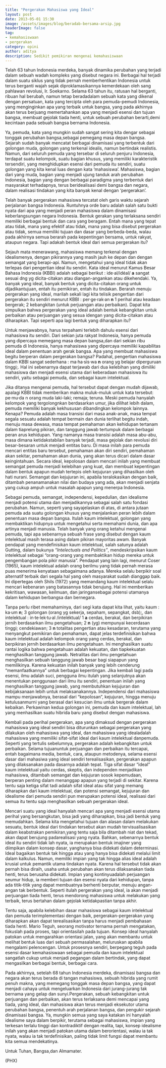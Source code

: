 ```yaml
---
title: "Pergerakan Mahasiswa yang Ideal"
layout: post
date: 2013-05-01 15:30
image: /assets/images/blog/beradab-bersama-arsip.jpg
headerImage: false
tag:
- kemahasiswaan
- pergerakan
category: opini
author: aditya
description: Sedikit pemikiran mengenai kemahasiswaan
---
```


Telah 63 tahun Indonesia merdeka, banyak dinamika perubahan yang terjadi dalam sebuah wadah kompleks yang disebut negara ini. Berbagai hal terjadi dalam suatu siklus yang tidak pernah memberhentikan Indonesia untuk terus berganti wajah sejak diproklamasikannya kemerdekaan oleh sang pahlawan revolusi, Ir. Soekarno. Selama 63 tahun itu, ratusan hal berganti, ribuan hal berubah, namun tetap beradadalam sebuah kata yang dikenal dengan persatuan, kata yang tercipta oleh para pemuda-pemudi Indonesia, yang menginginkan apa yang terbaik untuk bangsa, yang pada akhirnya akan terus berjuang memertahankan apa yang menjadi esensi dan tujuan bangsa, membuat gejolak tiada henti, untuk sebuah perubahan berarti,demi kecintaan pada sebuah bangsa bernama Indonesia.

Ya, pemuda, kata yang mungkin sudah sangat sering kita dengar sebagai tonggak perubahan bangsa,sebagai pemegang  masa depan bangsa. Sejarah sudah banyak mencatat berbagai dinamisasi yang terbentuk dari golongan muda, golongan yang terkenal idealis, namun bertindak realistis. Namun, dari seluruh pemuda yang tersebar di seluruh penjuru Indonesia, terdapat suatu kelompok, suatu bagian khusus, yang memiliki karakteristik tersendiri, yang menghidupkan esensi dari pemuda itu sendiri, suatu golongan yang kita kenal luas dengan kata ‘mahasiswa’. Mahasiswa, bagian dari yang muda, bagian yang menjadi ujung tanduk arah perubahan Indonesia, bagian yang dengan berbagai paradigma yang terbentuk dari masyarakat terhadapnya, terus beridealisasi demi bangsa dan negara, dalam realisasi tindakan yang kita banyak kenal dengan ‘pergerakan’.

Telah banyak pergerakan mahasiswa tercatat oleh garis waktu sejarah perjalanan bangsa Indonesia. Runtuhnya orde baru adalah salah satu bukti nyata dari apa yang menjadi peran mahasiswa dalam dinamisasi keberlangsungan negara Indonesia. Bentuk gerakan yang terlaksana sendiri memiliki berbagai bentuk dan cara yang beragam. Entah mana yang tepat atau tidak, mana yang efektif atau tidak, mana yang bisa disebut pergerakan atau tidak, semua memiliki tujuan dan dasar yang berbeda-beda, walau pada akhirnya semua berarah pada kepentingan bersama, untuk rakyat, ataupun negara. Tapi adakah bentuk ideal dari semua pergerakan itu?

Sejauh mata menerawang, mahasiswa memang terkenal dengan idealismenya, dengan pikirannya yang masih jauh ke depan dan dengan semangat yang berapi-api. Namun, mengetahui yang ideal tidak akan terlepas dari pengertian ideal itu sendiri. Kata ideal menurut Kamus Besar Bahasa Indonesia (KBBI) adalah sebagai berikut : ide·al/idéal/ __a__ sangat sesuai dng yg dicita-citakan atau diangan-angankan atau dikehendaki. Ya, banyak yang ideal, banyak bentuk yang dicita-citakan orang untuk dijadikantujuan, entah itu pemikiran, entah itu tindakan. Berarah menuju pergerakan yang ideal, marilah sekali lagi kita telisik pengertian dari pergerakan itu sendiri menurut KBBI : per·ge·rak·an __n__ 1 perihal atau keadaan bergerak; 2 kebangkitan (untuk perjuangan atau perbaikan). Dapat kita simpulkan bahwa pergerakan yang ideal adalah bentuk kebangkitan untuk perbaikan atau perjuangan yang sesua idengan yang dicita-citakan atau diharapkan. Tapi seperti apa lagi bentuk yang diharapkan itu?

Untuk menjawabnya, harus terpahami terlebih dahulu esensi dari mahasiswa itu sendiri. Dari sekian juta rakyat Indonesia, hanya pemuda yang dipercaya memegang masa depan bangsa,dan dari sekian ribu pemuda di Indonesia, hanya mahasiswa yang dipercaya memiliki kapabilitas ideal dalam penentuan arah gerak bangsa. Apa yang membuat mahasiswa begitu berperan dalam pergerakan bangsa? Padahal, pengertian mahasiswa dalam KBBI sangat sederhana : ma·ha·sis·wa __n__ orang yg belajar diperguruan tinggi;. Hal ini sebenarnya dapat terjawab dari dua kelebihan yang dimiliki mahasiswa dan menjadi esensi utama dari keberadaan mahasiswa itu sendiri, yaitu sebagai pemuda, dan sebagai kaum intelektual. 

Jika ditanya mengenai pemuda, hal tersebut dapat dengan mudah dijawab, apalagi KBBI tidak memberikan makna muluk-muluk untuk kata tersebut: pe·mu·da n orang muda laki-laki; remaja; teruna. Meski pemuda hanyalah kelompok yang tergolongnkan berdasarkan umur, jika dilihat lebih dalam, pemuda memiliki banyak kekhususan dibandingkan kelompok lainnya. Kenapa? Pemuda adalah masa transisi dari masa anak-anak, masa tempat segala sesuatu adalah tempat bermain dan dunia terlihat begitu indah, menuju masa dewasa, masa tempat pemahaman akan kehidupan tertanam dalam tiaprelung pikiran, dan tanggung jawab tertumpuk dalam berbagai peran arus kehidupan. Yang namanya masa transisi adalah masa abu-abu, masa dimana ketidakstabilan banyak terjadi, masa gejolak dan revolusi diri besar-besaran untuk menjadi entitas baru. Di masa inilah para pemuda mencari entitas baru tersebut, pemahaman akan diri sendiri, pemahaman akan sekitar, pemahaman akan dunia, yang akan terus dicari dalam dasar keingintahuan. Secara ideal, kepolosan dalam mencari inilah yang membuat semangat pemuda menjadi kelebihan yang kuat, dan membuat kepentingan dalam bentuk apapun mudah tertepis oleh kejujuran yang dihasilkan oleh hati nurani. Semangat dan  kejujuran ini, apabila teralokasikan dengan baik, ditambah  penanamanakan nilai dan budaya yang ada, akan menjadi senjata yang cukup ampuh untuk masalah apapun yang menerpa Indonesia.

Sebagai pemuda, semangat, independensi, kepedulian, dan idealisme menjadi potensi utama dan menjadikannya sebagai salah satu fondasi perubahan. Namun, seperti yang sayajelaskan di atas, di antara jutaan pemuda ada suatu golongan khusus yang menjalankan peran lebih dalam penentuan masa depan bangsa. Itulah kaum intelektual, golongan yang membaktikan hidupnya untuk mengetahui serta memahami dunia, dan apa artinya menjadi manusia. Telah banyak yang orang ketahui mengenai pemuda, tapi apa sebenarnya sebuah frase yang disebut dengan kaum intelektual masih terasa asing dalam pikiran mayoritas awam. Banyak pendapat yang mendefinisikan kaum intelektual, salah satunya adalah Gutting, dalam bukunya _“Intelectuals and Politics”_, mendeskripsikan kaum intelektual sebagai “orang-orang yang membaktikan hidup mereka untuk pengembangan pola pikir manusia”. Pendapat yang lain lagi, menurut Coser (1965), kaum intelektual adalah orang berilmu yang tidak pernah merasa puas menerima kenyataan sebagaimana adanya. Mereka selalu berpikir soal alternatif terbaik dari segala hal yang oleh masyarakat sudah dianggap baik. Ini dipertegas oleh Shils (1972) yang memandang kaum intelektual selalu mencari kebenaran yang batasannya tidak berujung. Hal ini memberikan kekritisan, wawasan, keilmuan, dan jaringansebagai potensi utamanya dalam kehidupan berbangsa dan bernegara.

Tanpa perlu ribet memahaminya, dari segi kata dapat kita lihat, yaitu kaum : ka·um __n__; 3 golongan (orang yg sekerja, sepaham, sepangkat, dsb);, dan intelektual : in·te·lek·tu·al /inteléktual/ 1 __a__ cerdas, berakal, dan berpikiran jernih berdasarkan ilmu pengetahuan; 2 __n__ (yg) mempunyai kecerdasan tinggi; cendekiawan; 3 __n__ totalitas pengertian atau kesadaran, terutama yang menyangkut pemikiran dan pemahaman, dapat jelas terdefinisikan bahwa kaum intelektual adalah kelompok orang yang cerdas, berakal, dan berpikiran jernih berdasarkan ilmu pengetahuan. Ini menghasilkan suatu rantai logika bahwa pengetahuan adalah kekuatan, dan tiapkekuatan menghasilkan tanggung jawab. Netralitas dari ilmu pengetahuan menghasilkan sebuah tanggung jawab besar bagi siapapun yang memilikinya. Karena kekuatan inilah banyak yang lebih cenderung “memanfaatkannya” untuk berbagai kepentingan. Jika kembali lagi pada esensi, ilmu adalah suci, pengguna ilmu itulah yang selanjutnya akan menentukan penggunaan dari ilmu itu sendiri, penentuan inilah yang menghasilkan tanggung jawab, yang membutuhkan kejujuran dan kebijaksanaan lebih untuk melaksanakannya. Independensi dari mahasiswa mampu menjawabnya, berasal dari “kepolosan”, kejujuran, hingga menuju ketulusanmurni yang berasal dari kesucian ilmu untuk bergerak dalam kebaikan. Perkawinan kedua golongan ini, pemuda dan kaum intelektual, lah yang menhasilkan suatu hibrida baru yang disebut dengan mahasiswa.

Kembali pada perihal pergerakan, apa yang dimaksud dengan pergerakan mahasiswa yang ideal sendiri bisa diturunkan sebagai pergerakan yang dilakukan oleh mahasiswa yang ideal, dan mahasiswa yang idealadalah mahasiswa yang memiliki sifat-sifat ideal dari kaum intelektual danpemuda. Seperti yang tertulis sebelumnya, pergerakan adalah  kebangkitan untuk perbaikan. Selama tujuanuntuk perjuangan dan perbaikan itu tercapai, entah bagaimana media, bentuk, cara, ataupun metodenya, selama esensi dasar dari mahasiwa yang ideal sendiri terealisasikan, pergerakan apapun yang dilaksanakan pada dasarnya adalah tepat. Tiga sifat dasar “ideal” kaum  intelektual yaitu cerdas, skeptis, dan independen menjadikan mahasiswa, ditambah semangat dan kejujuran sosok kepemudaan, berperan penting dalam menanggap apapun yang terjadi di sekitar. Karena tentu saja ketiga sifat tadi adalah sifat ideal atau sifat yang memang diharapkan dari kaum intelektual, dan potensi semangat, kejujuran dan idealisme dari pemuda sendiri pun merupakan potensi ideal, realisasi dari semua itu tentu saja menghasilkan sebuah pergerakan ideal.

Mencari suatu yang ideal hanyalah mencari apa yang menjadi esensi utama perihal yang bersangkutan, bisa jadi yang diharapkan, bisa jadi bentuk yang memudahkan. Selama kita mengetahui tujuan dan alasan dalam melakukan sesuatu, bentuk ideal dari tindakan tersebut akan mudah tervisualisasikan dalam keabstrakan pemikiran,yang tentu saja bila ditambah niat dan tekad, akan dapat berujung padarealisasi yang nyata. Bahkan, sebenarnya bentuk ideal itu sendiri tidak lah nyata, ia merupakan bentuk imajiner yang diimpikan dalam konsep dasar, yanghanya bisa didekati dalam determinasi. Ideal bagaikan bentuk tak hingga atau yang hanya bisa didekati melalui limit dalam kalkulus. Namun, memiliki impian yang tak hingga alias ideal adalah krusial untuk pemantik utama tindakan nyata. Karena hal tersebut tidak akan pernah bisa diraih, usaha untuk perubahan akan terus dilaksanakan tiada henti, terus berusaha didekati. Impian yang kontinyuadalah perjuangan seumur hidup, ia memberi tujuan dan esensi nyata dari kehidupan, tanpa ada titik-titik yang dapat membuatnya berhenti berputar, menuju angan-angan tak berbentuk. Seperti itulah pergerakan yang ideal, ia akan menjadi perjuangan tiada henti, terus mendorong mahasiswa untuk melakukan yang terbaik, terus bertahan dalam gejolak ketidakpastian tanpa akhir.

Tentu saja, apabila kelebihan dasar mahasiswa sebagai kaum intelektual dan pemuda terimplementasi dengan baik, pergerakan-pergerakan yang diharapkan akan dapat terealisasikan tanpa harus menjadi pembahasan tiada henti. Mario Teguh, seorang motivator ternama pernah mengatakan, fokuslah pada proses, tapi orientasilah pada tujuan. Konsep ideal hanyalah patokan untuk mengarahkan orientasi jalan, yang akan membantu untuk melihat bentuk luas dari sebuah permasalahan, meluruskan apabila mengalami pelencengan. Untuk prosesnya sendiri, berpegang teguh pada esensi dasar kemahasiswaan sebagai pemuda dan kaum intelektual sangatlah cukup untuk menjadi pegangan dalam bertindak, yang dapat mengasilkan berbagai bentuk, berbagai cara.

Pada akhirnya, setelah 68 tahun Indonesia merdeka, dinamisasi bangsa dan negara akan terus berada di tangan mahasiswa, sebuah hibrida yang rumit penuh makna, yang memegang tonggak masa depan bangsa, yang dapat menjadi cahaya untuk mengeluarkan Indonesia dari jurang-jurang tak bernama yang gelap dan sunyi.Pergerakan, sebuah kebangkitan untuk perjuangan dan perbaikan, akan terus terlaksana demi mencapai yang tiada, yang ideal, dan mahasiswa akan terus menjadi eksekutor utama perubahan bangsa, penentuh arah perjalanan bangsa, dan pengukir sejarah dinamisasi bangsa. Ya, mungkin semua yang saya katakan ini hanyalah idealisme saya dalam berpikir, terutama sebagai mahasiswa, impian yang terkesan terlalu tinggi dan kontradiktif dengan realita, tapi, konsep idealisme inilah yang akan menjadi patokan utama dalam berorientasi, walau ia tak nyata, walau ia tak terdefinisikan, paling tidak limit fungsi dapat membantu kita semua mendekatinya.

Untuk Tuhan, Bangsa,dan Almamater.

(PHX)

